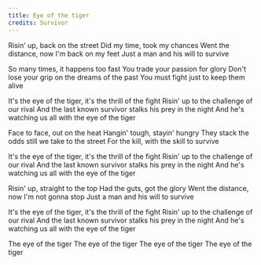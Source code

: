 ```yaml
---
title: Eye of the tiger
credits: Survivor
---
```

Risin' up, back on the street
Did my time, took my chances
Went the distance, now I'm back on my feet
Just a man and his will to survive

So many times, it happens too fast
You trade your passion for glory
Don't lose your grip on the dreams of the past
You must fight just to keep them alive

It's the eye of the tiger, it's the thrill of the fight
Risin' up to the challenge of our rival
And the last known survivor stalks his prey in the night
And he's watching us all with the eye of the tiger

Face to face, out on the heat
Hangin' tough, stayin' hungry
They stack the odds still we take to the street
For the kill, with the skill to survive

It's the eye of the tiger, it's the thrill of the fight
Risin' up to the challenge of our rival
And the last known survivor stalks his prey in the night
And he's watching us all with the eye of the tiger

Risin' up, straight to the top
Had the guts, got the glory
Went the distance, now I'm not gonna stop
Just a man and his will to survive

It's the eye of the tiger, it's the thrill of the fight
Risin' up to the challenge of our rival
And the last known survivor stalks his prey in the night
And he's watching us all with the eye of the tiger

The eye of the tiger
The eye of the tiger
The eye of the tiger
The eye of the tiger
